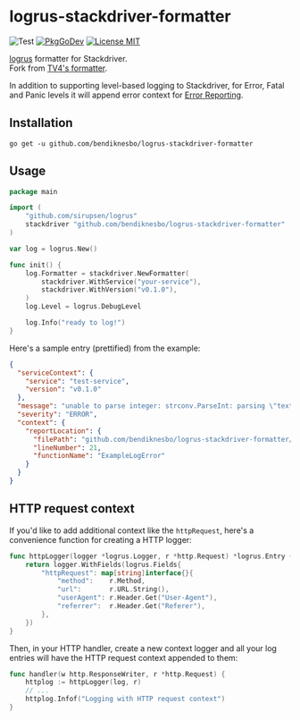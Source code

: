 # logrus-stackdriver-formatter

![Test](https://github.com/bendiknesbo/logrus-stackdriver-formatter/workflows/Test/badge.svg?branch=master)
[![PkgGoDev](https://pkg.go.dev/badge/github.com/bendiknesbo/logrus-stackdriver-formatter)](https://pkg.go.dev/github.com/bendiknesbo/logrus-stackdriver-formatter)
[![License MIT](https://img.shields.io/badge/license-MIT-lightgrey.svg?style=flat)](https://github.com/bendiknesbo/logrus-stackdriver-formatter#license)

[logrus](https://github.com/sirupsen/logrus) formatter for Stackdriver.  
Fork from [TV4's formatter](https://github.com/TV4/logrus-stackdriver-formatter).

In addition to supporting level-based logging to Stackdriver, for Error, Fatal and Panic levels it will append error context for [Error Reporting](https://cloud.google.com/error-reporting/).

## Installation

```shell
go get -u github.com/bendiknesbo/logrus-stackdriver-formatter
```

## Usage

```go
package main

import (
    "github.com/sirupsen/logrus"
    stackdriver "github.com/bendiknesbo/logrus-stackdriver-formatter"
)

var log = logrus.New()

func init() {
    log.Formatter = stackdriver.NewFormatter(
        stackdriver.WithService("your-service"), 
        stackdriver.WithVersion("v0.1.0"),
    )
    log.Level = logrus.DebugLevel

    log.Info("ready to log!")
}
```

Here's a sample entry (prettified) from the example:

```json
{
  "serviceContext": {
    "service": "test-service",
    "version": "v0.1.0"
  },
  "message": "unable to parse integer: strconv.ParseInt: parsing \"text\": invalid syntax",
  "severity": "ERROR",
  "context": {
    "reportLocation": {
      "filePath": "github.com/bendiknesbo/logrus-stackdriver-formatter/example_test.go",
      "lineNumber": 21,
      "functionName": "ExampleLogError"
    }
  }
}
```

## HTTP request context

If you'd like to add additional context like the `httpRequest`, here's a convenience function for creating a HTTP logger:

```go
func httpLogger(logger *logrus.Logger, r *http.Request) *logrus.Entry {
    return logger.WithFields(logrus.Fields{
        "httpRequest": map[string]interface{}{
            "method":    r.Method,
            "url":       r.URL.String(),
            "userAgent": r.Header.Get("User-Agent"),
            "referrer":  r.Header.Get("Referer"),
        },
    })
}
```

Then, in your HTTP handler, create a new context logger and all your log entries will have the HTTP request context appended to them:

```go
func handler(w http.ResponseWriter, r *http.Request) {
    httplog := httpLogger(log, r)
    // ...
    httplog.Infof("Logging with HTTP request context")
}
```
